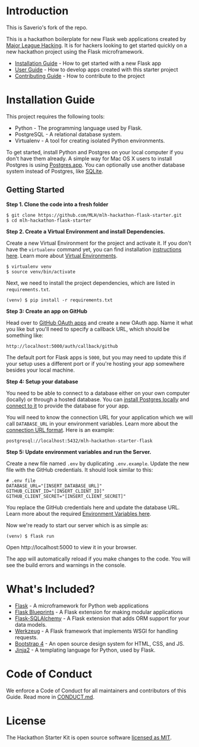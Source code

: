 # Introduction

This is Saverio's fork of the repo.

This is a hackathon boilerplate for new Flask web applications created by [Major League Hacking](https://github.com/MLH). It is for hackers looking to get started quickly on a new hackathon project using the Flask microframework.

- [Installation Guide](#installation-guide) - How to get started with a new Flask app
- [User Guide](https://github.com/MLH/mlh-hackathon-flask-starter/blob/master/docs/USER_GUIDE.md) - How to develop apps created with this starter project
- [Contributing Guide](https://github.com/MLH/mlh-hackathon-flask-starter/blob/master/docs/CONTRIBUTING.md) - How to contribute to the project

# <a name='installation-guide'>Installation Guide</a>

This project requires the following tools:

- Python - The programming language used by Flask.
- PostgreSQL - A relational database system.
- Virtualenv - A tool for creating isolated Python environments.

To get started, install Python and Postgres on your local computer if you don't have them already. A simple way for Mac OS X users to install Postgres is using [Postgres.app](https://postgresapp.com/). You can optionally use another database system instead of Postgres, like [SQLite](http://flask.pocoo.org/docs/1.0/patterns/sqlite3/).

## Getting Started

**Step 1. Clone the code into a fresh folder**

```
$ git clone https://github.com/MLH/mlh-hackathon-flask-starter.git
$ cd mlh-hackathon-flask-starter
```

**Step 2. Create a Virtual Environment and install Dependencies.**

Create a new Virtual Environment for the project and activate it. If you don't have the `virtualenv` command yet, you can find installation [instructions here](https://virtualenv.readthedocs.io/en/latest/). Learn more about [Virtual Environments](http://flask.pocoo.org/docs/1.0/installation/#virtual-environments).

```
$ virtualenv venv
$ source venv/bin/activate
```

Next, we need to install the project dependencies, which are listed in `requirements.txt`.

```
(venv) $ pip install -r requirements.txt
```

**Step 3: Create an app on GitHub**

Head over to [GitHub OAuth apps](https://github.com/settings/developers) and create a new OAuth app. Name it what you like but you'll need to specify a callback URL, which should be something like:

```
http://localhost:5000/auth/callback/github
```

The default port for Flask apps is `5000`, but you may need to update this if your setup uses a different port or if you're hosting your app somewhere besides your local machine.

**Step 4: Setup your database**

You need to be able to connect to a database either on your own computer (locally) or through a hosted database. You can [install Postgres locally](http://www.postgresqltutorial.com/install-postgresql/) and [connect to it](http://www.postgresqltutorial.com/connect-to-postgresql-database/) to provide the database for your app.

You will need to know the connection URL for your application which we will call `DATABASE_URL` in your environment variables. Learn more about the [connection URL format](http://flask-sqlalchemy.palletsprojects.com/en/2.x/config/#connection-uri-format). Here is an example:

```
postgresql://localhost:5432/mlh-hackathon-starter-flask
```

**Step 5: Update environment variables and run the Server.**

Create a new file named `.env` by duplicating `.env.example`. Update the new file with the GitHub credentials. It should look similar to this:

```
# .env file
DATABASE_URL="[INSERT_DATABASE_URL]"
GITHUB_CLIENT_ID="[INSERT_CLIENT_ID]"
GITHUB_CLIENT_SECRET="[INSERT_CLIENT_SECRET]"
```

You replace the GitHub credentials here and update the database URL. Learn more about the required [Environment Variables here](https://github.com/MLH/mlh-hackathon-flask-starter/blob/master/docs/USER_GUIDE.md#environment-variables).

Now we're ready to start our server which is as simple as:

```
(venv) $ flask run
```

Open http://localhost:5000 to view it in your browser.

The app will automatically reload if you make changes to the code.
You will see the build errors and warnings in the console.

# What's Included?

- [Flask](http://flask.pocoo.org/) - A microframework for Python web applications
- [Flask Blueprints](http://flask.pocoo.org/docs/1.0/blueprints/) - A Flask extension for making modular applications
- [Flask-SQLAlchemy](http://flask-sqlalchemy.pocoo.org/2.3/) - A Flask extension that adds ORM support for your data models.
- [Werkzeug](http://werkzeug.pocoo.org/) - A Flask framework that implements WSGI for handling requests.
- [Bootstrap 4](https://getbootstrap.com/) - An open source design system for HTML, CSS, and JS.
- [Jinja2](http://jinja.pocoo.org/docs/2.10/) - A templating language for Python, used by Flask.

# Code of Conduct

We enforce a Code of Conduct for all maintainers and contributors of this Guide. Read more in [CONDUCT.md](https://github.com/MLH/mlh-hackathon-flask-starter/blob/master/docs/CONDUCT.md).

# License

The Hackathon Starter Kit is open source software [licensed as MIT](https://github.com/MLH/mlh-hackathon-flask-starter/blob/master/LICENSE.md).
